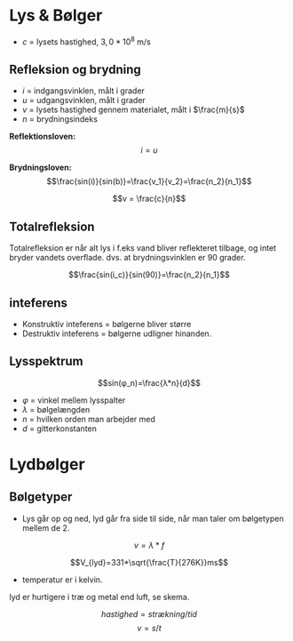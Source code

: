 # Lys & Bølger

* $c$ = lysets hastighed, $3,0*10^8$ m/s

## Refleksion og brydning

* $i$ = indgangsvinklen, målt i grader
* $u$ = udgangsvinklen, målt i grader
* $v$ = lysets hastighed gennem materialet, målt i $\frac{m}{s}$
* $n$ = brydningsindeks


**Reflektionsloven:** 
$$i=u$$

**Brydningsloven:** 
$$\frac{sin(i)}{sin(b)}=\frac{v_1}{v_2}=\frac{n_2}{n_1}$$

$$v = \frac{c}{n}$$

## Totalrefleksion
Totalrefleksion er når alt lys i f.eks vand bliver reflekteret tilbage, og intet bryder vandets overflade. dvs. at brydningsvinklen er 90 grader. 



$$\frac{sin(i_c)}{sin(90)}=\frac{n_2}{n_1}$$

## inteferens

* Konstruktiv inteferens = bølgerne bliver større
* Destruktiv inteferens = bølgerne udligner hinanden.

## Lysspektrum

$$sin(φ_n)=\frac{λ*n}{d}$$

* $φ$ = vinkel mellem lysspalter
* $λ$ = bølgelængden
* $n$ = hvilken orden man arbejder med
* $d$ = gitterkonstanten

# Lydbølger

## Bølgetyper

* Lys går op og ned, lyd går fra side til side, når man taler om bølgetypen mellem de 2.

$$v=λ*f$$

$$V_{lyd}=331*\sqrt{\frac{T}{276K}}ms$$
* temperatur er i kelvin.


lyd er hurtigere i træ og metal end luft, se skema.

$$hastighed = strækning / tid$$
$$v=s/t$$
